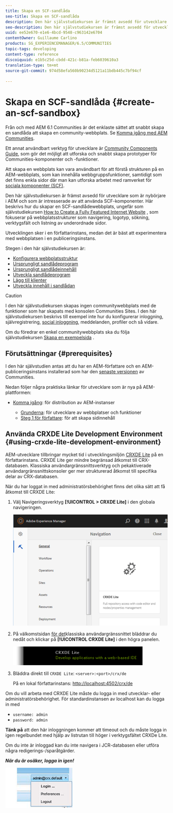 ```yaml
---
title: Skapa en SCF-sandlåda
seo-title: Skapa en SCF-sandlåda
description: Den här självstudiekursen är främst avsedd för utvecklare som är nybörjare i AEM och som är intresserade av att använda SCF-komponenter.  Här går vi igenom hur man skapar en SCF-sandlådeplats
seo-description: Den här självstudiekursen är främst avsedd för utvecklare som är nybörjare i AEM och som är intresserade av att använda SCF-komponenter.  Här går vi igenom hur man skapar en SCF-sandlådeplats
uuid: ee52e670-e1e6-4bcd-9548-c963142e6704
contentOwner: Guillaume Carlino
products: SG_EXPERIENCEMANAGER/6.5/COMMUNITIES
topic-tags: developing
content-type: reference
discoiquuid: e1b5c25d-cbdd-421c-b81a-feb6039610a3
translation-type: tm+mt
source-git-commit: 974d58efa560b90234d5121a11bdb445c7bf94cf

---
```




# Skapa en SCF-sandlåda {#create-an-scf-sandbox}


Från och med AEM 6.1 Communities är det enklaste sättet att snabbt skapa en sandlåda att skapa en community-webbplats. Se [Komma igång med AEM Communities](getting-started.md).

Ett annat användbart verktyg för utvecklare är [Community Components Guide](components-guide.md), som gör det möjligt att utforska och snabbt skapa prototyper för Communities-komponenter och -funktioner.

Att skapa en webbplats kan vara användbart för att förstå strukturen på en AEM-webbplats, som kan innehålla webbgruppsfunktioner, samtidigt som det finns enkla sidor där man kan utforska arbetet med ramverket för [sociala komponenter (SCF)](scf.md).

Den här självstudiekursen är främst avsedd för utvecklare som är nybörjare i AEM och som är intresserade av att använda SCF-komponenter. Här beskrivs hur du skapar en SCF-sandlådewebbplats, ungefär som självstudiekursen [How to Create a Fully Featured Internet Website](../../help/sites-developing/website.md) , som fokuserar på webbplatsstrukturer som navigering, logotyp, sökning, verktygsfält och listning av underordnade sidor.

Utvecklingen sker i en författarinstans, medan det är bäst att experimentera med webbplatsen i en publiceringsinstans.

Stegen i den här självstudiekursen är:

* [Konfigurera webbplatsstruktur](setup-website.md)
* [Ursprungligt sandlådeprogram](initial-app.md)
* [Ursprungligt sandlådeinnehåll](initial-content.md)
* [Utveckla sandlådeprogram](develop-app.md)
* [Lägg till klienter](add-clientlibs.md)
* [Utveckla innehåll i sandlådan](develop-content.md)

>[!CAUTION]
>
>I den här självstudiekursen skapas ingen communitywebbplats med de funktioner som har skapats med konsolen [](sites-console.md)Communities Sites. I den här självstudiekursen beskrivs till exempel inte hur du konfigurerar inloggning, självregistrering, [social inloggning](social-login.md), meddelanden, profiler och så vidare.
>
>Om du föredrar en enkel communitywebbplats ska du följa självstudiekursen [Skapa en exempelsida](create-sample-page.md) .

## Förutsättningar {#prerequisites}

I den här självstudien antas att du har en AEM-författare och en AEM-publiceringsinstans installerad som har den [senaste versionen](deploy-communities.md#latest-releases) av Communities.

Nedan följer några praktiska länkar för utvecklare som är nya på AEM-plattformen:

* [Komma igång](../../help/sites-deploying/deploy.md#getting-started): för distribution av AEM-instanser

   * [Grunderna](../../help/sites-developing/the-basics.md): för utvecklare av webbplatser och funktioner
   * [Steg 1 för författare](../../help/sites-authoring/first-steps.md): för att skapa sidinnehåll

## Använda CRXDE Lite Development Environment {#using-crxde-lite-development-environment}

AEM-utvecklare tillbringar mycket tid i utvecklingsmiljön [CRXDE Lite](../../help/sites-developing/developing-with-crxde-lite.md) på en författarinstans. CRXDE Lite ger mindre begränsad åtkomst till CRX-databasen. Klassiska användargränssnittsverktyg och pekaktiverade användargränssnittskonsoler ger mer strukturerad åtkomst till specifika delar av CRX-databasen.

När du har loggat in med administratörsbehörighet finns det olika sätt att få åtkomst till CRXDE Lite:

1. Välj Navigeringsverktyg **[!UICONTROL > CRXDE Lite]** i den globala navigeringen.

   ![chlimage_1-350](assets/chlimage_1-350.png)

2. På välkomstsidan [för det](http://localhost:4502/welcome.html)klassiska användargränssnittet bläddrar du nedåt och klickar på **[!UICONTROL CRXDE Lite]** i den högra panelen.

   ![chlimage_1-351](assets/chlimage_1-351.png)

3. Bläddra direkt till `CRXDE Lite`: `<server>:<port>/crx/de`

   På en lokal författarinstans: [http://localhost:4502/crx/de](http://localhost:4502/crx/de)

Om du vill arbeta med CRXDE Lite måste du logga in med utvecklar- eller administratörsbehörighet. För standardinstansen av localhost kan du logga in med

* `username: admin`
* `password: admin`


**Tänk på** att den här inloggningen kommer att timeout och du måste logga in igen regelbundet med hjälp av listrutan till höger i verktygsfältet CRXDe Lite.

Om du inte är inloggad kan du inte navigera i JCR-databasen eller utföra några redigerings-/sparåtgärder.

***När du är osäker, logga in igen!***

![chlimage_1-352](assets/chlimage_1-352.png)
